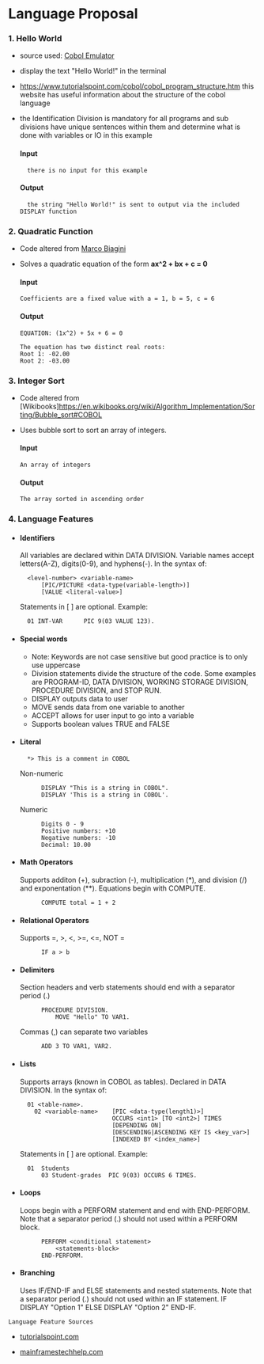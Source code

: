 # Language Proposal

### 1. Hello World

- source used: [Cobol Emulator](https://www.jdoodle.com/execute-cobol-online)
- display the text "Hello World!" in the terminal
- https://www.tutorialspoint.com/cobol/cobol_program_structure.htm this website has useful information about the structure of the cobol language
- the Identification Division is mandatory for all programs and sub divisions have unique sentences within them and determine what is done with variables or IO in this example

  #### Input

        there is no input for this example

  #### Output

        the string "Hello World!" is sent to output via the included DISPLAY function

### 2. Quadratic Function

- Code altered from [Marco Biagini](https://www.quora.com/What-is-a-COBOL-program-that-will-solve-a-quadratic-equation)
- Solves a quadratic equation of the form **ax^2 + bx + c = 0**

  #### Input

      Coefficients are a fixed value with a = 1, b = 5, c = 6

  #### Output

      EQUATION: (1x^2) + 5x + 6 = 0

      The equation has two distinct real roots:
      Root 1: -02.00
      Root 2: -03.00

### 3. Integer Sort

- Code altered from [Wikibooks]https://en.wikibooks.org/wiki/Algorithm_Implementation/Sorting/Bubble_sort#COBOL

- Uses bubble sort to sort an array of integers.
  #### Input
      An array of integers
  #### Output
      The array sorted in ascending order

### 4. Language Features

- #### Identifiers

  All variables are declared within DATA DIVISION. Variable names accept letters(A-Z), digits(0-9), and hyphens(-). In the syntax of:

        <level-number> <variable-name>
            [PIC/PICTURE <data-type(variable-length>)]
            [VALUE <literal-value>]

  Statements in [ ] are optional. Example:

        01 INT-VAR      PIC 9(03 VALUE 123).

- #### Special words

  - Note: Keywords are not case sensitive but good practice is to only use uppercase
  - Division statements divide the structure of the code. Some examples are PROGRAM-ID, DATA DIVISION, WORKING STORAGE DIVISION, PROCEDURE DIVISION, and STOP RUN.
  - DISPLAY outputs data to user
  - MOVE sends data from one variable to another
  - ACCEPT allows for user input to go into a variable
  - Supports boolean values TRUE and FALSE

- #### Literal

        *> This is a comment in COBOL


  Non-numeric

            DISPLAY "This is a string in COBOL".
            DISPLAY 'This is a string in COBOL'.

  Numeric

            Digits 0 - 9
            Positive numbers: +10
            Negative numbers: -10
            Decimal: 10.00

- #### Math Operators

  Supports additon (+), subraction (-), multiplication (\*), and division (/) and exponentation (\*\*). Equations begin with COMPUTE.

            COMPUTE total = 1 + 2

- #### Relational Operators

  Supports =, >, <, >=, <=, NOT =

            IF a > b

- #### Delimiters

  Section headers and verb statements should end with a separator period (.)

            PROCEDURE DIVISION.
                MOVE "Hello" TO VAR1.

  Commas (,) can separate two variables

            ADD 3 TO VAR1, VAR2.

- #### Lists

  Supports arrays (known in COBOL as tables). Declared in DATA DIVISION. In the syntax of:

        01 <table-name>.
          02 <variable-name>    [PIC <data-type(length1)>]
                                OCCURS <int1> [TO <int2>] TIMES
                                [DEPENDING ON]
                                [DESCENDING|ASCENDING KEY IS <key_var>]
                                [INDEXED BY <index_name>]

  Statements in [ ] are optional. Example:

        01  Students
            03 Student-grades  PIC 9(03) OCCURS 6 TIMES.

- #### Loops

  Loops begin with a PERFORM statement and end with END-PERFORM. Note that a separator period (.) should not used within a PERFORM block.

            PERFORM <conditional statement>
                <statements-block>
            END-PERFORM.

- #### Branching
  Uses IF/END-IF and ELSE statements and nested statements. Note that a separator period (.) should not used within an IF statement.
            IF <condition>
                DISPLAY "Option 1"
            ELSE
                DISPLAY "Option 2"
            END-IF.

`Language Feature Sources`

- [tutorialspoint.com](https://www.tutorialspoint.com/cobol/cobol_basic_syntax.htm)

- [mainframestechhelp.com](https://www.mainframestechhelp.com/tutorials/cobol/)
